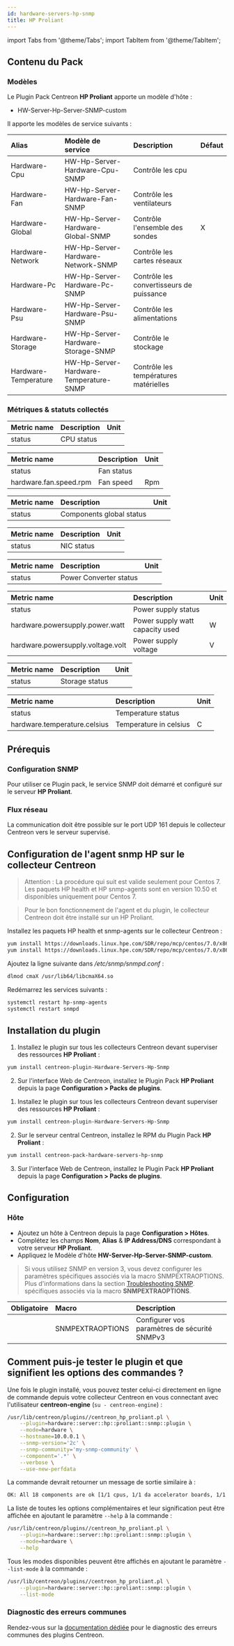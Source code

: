 ```yaml
---
id: hardware-servers-hp-snmp
title: HP Proliant
---
```

import Tabs from '@theme/Tabs';
import TabItem from '@theme/TabItem';


## Contenu du Pack

### Modèles

Le Plugin Pack Centreon **HP Proliant** apporte un modèle d'hôte :

* HW-Server-Hp-Server-SNMP-custom

Il apporte les modèles de service suivants :

| Alias                | Modèle de service                      | Description                              | Défaut |
|:---------------------|:---------------------------------------|:-----------------------------------------|:-------|
| Hardware-Cpu         | HW-Hp-Server-Hardware-Cpu-SNMP         | Contrôle les cpu                         |        |
| Hardware-Fan         | HW-Hp-Server-Hardware-Fan-SNMP         | Contrôle les ventilateurs                |        |
| Hardware-Global      | HW-Hp-Server-Hardware-Global-SNMP      | Contrôle l'ensemble des sondes           | X      |
| Hardware-Network     | HW-Hp-Server-Hardware-Network-SNMP     | Contrôle les cartes réseaux              |        |
| Hardware-Pc          | HW-Hp-Server-Hardware-Pc-SNMP          | Contrôle les convertisseurs de puissance |        |
| Hardware-Psu         | HW-Hp-Server-Hardware-Psu-SNMP         | Contrôle les alimentations               |        |
| Hardware-Storage     | HW-Hp-Server-Hardware-Storage-SNMP     | Contrôle le stockage                     |        |
| Hardware-Temperature | HW-Hp-Server-Hardware-Temperature-SNMP | Contrôle les températures matérielles    |        |

### Métriques & statuts collectés

<Tabs groupId="sync">
<TabItem value="Hardware-Cpu" label="Hardware-Cpu">

| Metric name           | Description            | Unit  |
| :-------------------- | :--------------------- | :---- |
| status                | CPU status             |       |

</TabItem>
<TabItem value="Hardware-Fan" label="Hardware-Fan">

| Metric name            | Description            | Unit  |
| :--------------------- | :--------------------- | :---- |
| status                 | Fan status             |       |
| hardware.fan.speed.rpm | Fan speed              | Rpm   |


</TabItem>
<TabItem value="Hardware-Global" label="Hardware-Global">

| Metric name           | Description               | Unit  |
| :-------------------- | :------------------------ | :---- |
| status                | Components global status  |       |

</TabItem>
<TabItem value="Hardware-Network" label="Hardware-Network">

| Metric name           | Description            | Unit  |
| :-------------------- | :--------------------- | :---- |
| status                | NIC status             |       |

</TabItem>
<TabItem value="Hardware-Pc" label="Hardware-Pc">

| Metric name           | Description            | Unit  |
| :-------------------- | :--------------------- | :---- |
| status                | Power Converter status |       |


</TabItem>
<TabItem value="Hardware-Psu" label="Hardware-Psu">

| Metric name                       | Description                     | Unit  |
| :-------------------------------- | :------------------------------ | :---- |
| status                            | Power supply status             |       |
| hardware.powersupply.power.watt   | Power supply watt capacity used | W     |
| hardware.powersupply.voltage.volt | Power supply voltage            | V     |

</TabItem>
<TabItem value="Hardware-Storage" label="Hardware-Storage">

| Metric name           | Description            | Unit  |
| :-------------------- | :--------------------- | :---- |
| status                | Storage status         |       |

</TabItem>
<TabItem value="Hardware-Temperature" label="Hardware-Temperature">

| Metric name                  | Description             | Unit  |
| :--------------------------- | :---------------------- | :---- |
| status                       | Temperature status      |       |
| hardware.temperature.celsius | Temperature  in celsius | C     |

</TabItem>
</Tabs>

## Prérequis

### Configuration SNMP

Pour utiliser ce Plugin pack, le service SNMP doit démarré et configuré sur le serveur **HP Proliant**.

### Flux réseau

La communication doit être possible sur le port UDP 161 depuis le collecteur
Centreon vers le serveur supervisé.

## Configuration de l'agent snmp HP sur le collecteur Centreon

> Attention : La procédure qui suit est valide seulement pour Centos 7. Les paquets HP health et HP snmp-agents sont en version 10.50 et disponibles uniquement pour Centos 7.

> Pour le bon fonctionnement de l'agent et du plugin, le collecteur Centreon doit être installé sur un HP Proliant.

<Tabs groupId="sync">
<TabItem value="Centos 7" label="Centos 7">

Installez les paquets HP health et snmp-agents sur le collecteur Centreon : 

```bash
yum install https://downloads.linux.hpe.com/SDR/repo/mcp/centos/7.0/x86_64/10.50/hp-health-10.50-1826.40.rhel7.x86_64.rpm
yum install https://downloads.linux.hpe.com/SDR/repo/mcp/centos/7.0/x86_64/10.50/hp-snmp-agents-10.50-2926.49.rhel7.x86_64.rpm
```

Ajoutez la ligne suivante dans */etc/snmp/snmpd.conf* :

```bash
dlmod cmaX /usr/lib64/libcmaX64.so
```

Redémarrez les services suivants : 

```bash
systemctl restart hp-snmp-agents
systemctl restart snmpd
```

</TabItem>
</Tabs>


## Installation du plugin

<Tabs groupId="sync">
<TabItem value="Online License" label="Online License">

1. Installez le plugin sur tous les collecteurs Centreon devant superviser des ressources **HP Proliant** :

```bash
yum install centreon-plugin-Hardware-Servers-Hp-Snmp
```

2. Sur l'interface Web de Centreon, installez le Plugin Pack **HP Proliant** depuis la page **Configuration > Packs de plugins**.

</TabItem>
<TabItem value="Offline License" label="Offline License">

1. Installez le plugin sur tous les collecteurs Centreon devant superviser des ressources **HP Proliant** :

```bash
yum install centreon-plugin-Hardware-Servers-Hp-Snmp
```

2. Sur le serveur central Centreon, installez le RPM du Plugin Pack **HP Proliant** :

```bash
yum install centreon-pack-hardware-servers-hp-snmp
```

3. Sur l'interface Web de Centreon, installez le Plugin Pack **HP Proliant** depuis la page **Configuration > Packs de plugins**.

</TabItem>
</Tabs>

## Configuration

### Hôte

* Ajoutez un hôte à Centreon depuis la page **Configuration > Hôtes**.
* Complétez les champs **Nom**, **Alias** & **IP Address/DNS** correspondant à votre serveur **HP Proliant**.
* Appliquez le Modèle d'hôte **HW-Server-Hp-Server-SNMP-custom**.

> Si vous utilisez SNMP en version 3, vous devez configurer les paramètres spécifiques associés via la macro SNMPEXTRAOPTIONS.
> Plus d'informations dans la section [Troubleshooting SNMP](../getting-started/how-to-guides/troubleshooting-plugins.md#snmpv3-options-mapping).
spécifiques associés via la macro **SNMPEXTRAOPTIONS**.

| Obligatoire | Macro            | Description                                  |
|:------------|:-----------------|:---------------------------------------------|
|             | SNMPEXTRAOPTIONS | Configurer vos paramètres de sécurité SNMPv3 |

## Comment puis-je tester le plugin et que signifient les options des commandes ?

Une fois le plugin installé, vous pouvez tester celui-ci directement en ligne
de commande depuis votre collecteur Centreon en vous connectant avec
l'utilisateur **centreon-engine** (`su - centreon-engine`) :

```bash
/usr/lib/centreon/plugins//centreon_hp_proliant.pl \
    --plugin=hardware::server::hp::proliant::snmp::plugin \
    --mode=hardware \
    --hostname=10.0.0.1 \
    --snmp-version='2c' \
    --snmp-community='my-snmp-community' \
    --component='.*' \
    --verbose \
    --use-new-perfdata
```

La commande devrait retourner un message de sortie similaire à :

```bash
OK: All 18 components are ok [1/1 cpus, 1/1 da accelerator boards, 1/1 da controllers, 3/3 da logical drives, 12/12 da physical drives]. | 'hardware.cpu.count'=1;;;; 'hardware.daacc.count'=1;;;; 'hardware.dactl.count'=1;;;; 'hardware.daldrive.count'=3;;;; 'hardware.dapdrive.count'=12;;;;
```

La liste de toutes les options complémentaires et leur signification peut être
affichée en ajoutant le paramètre `--help` à la commande :

```bash
/usr/lib/centreon/plugins//centreon_hp_proliant.pl \
    --plugin=hardware::server::hp::proliant::snmp::plugin \
    --mode=hardware \
    --help
```

Tous les modes disponibles peuvent être affichés en ajoutant le paramètre
`--list-mode` à la commande :

```bash
/usr/lib/centreon/plugins//centreon_hp_proliant.pl \
    --plugin=hardware::server::hp::proliant::snmp::plugin \
    --list-mode
```

### Diagnostic des erreurs communes

Rendez-vous sur la [documentation dédiée](../getting-started/how-to-guides/troubleshooting-plugins.md)
pour le diagnostic des erreurs communes des plugins Centreon.